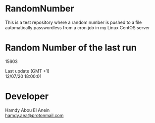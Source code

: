 # RandomNumber    
This is a test repository where a random number is pushed to a file automatically passwordless from a cron job in my Linux CentOS server    
# Random Number of the last run   
15603
      
Last update (GMT +1)    
12/07/20 18:00:01
# Developer    
Hamdy Abou El Anein   
hamdy.aea@protonmail.com

